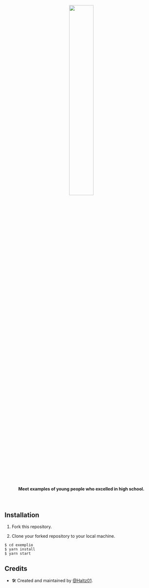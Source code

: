 <h1 align=center>
 <img align=center width="40%" src="https://github.com/sealove20/exemplio/blob/master/frontend/src/assets/LogoVertical.svg" />
</h1>

<h4 align="center">
  Meet examples of young people who excelled in high school.
</h4>

<br/>

## Installation

1. Fork this repository.

2. Clone your forked repository to your local machine.

```SHELL
$ cd exemplio
$ yarn install
$ yarn start
```

## Credits
- :hammer_and_wrench: Created and maintained by [@Haltz01](https://github.com/Haltz01).
